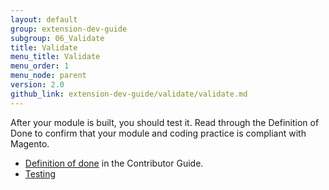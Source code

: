 ```yaml
---
layout: default
group: extension-dev-guide
subgroup: 06_Validate
title: Validate
menu_title: Validate
menu_order: 1
menu_node: parent
version: 2.0
github_link: extension-dev-guide/validate/validate.md
---
```


After your module is built, you should test it. Read through the Definition of Done to confirm that your module and coding practice is compliant with Magento.

* [Definition of done]({{page.baseurl}}contributor-guide/contributing_dod.html) in the Contributor Guide.
* [Testing]({{page.baseurl}}extension-dev-guide/validate/test-module.html)
